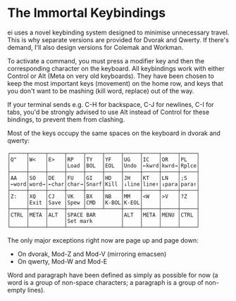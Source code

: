 # The Immortal Keybindings

ei uses a novel keybinding system designed to minimise unnecessary travel. This
is why separate versions are provided for Dvorak and Qwerty. If there's demand,
I'll also design versions for Colemak and Workman.

To activate a command, you must press a modifier key and then the corresponding
character on the keyboard. All keybindings work with either Control or Alt
(Meta on very old keyboards).  They have been chosen to keep the most important
keys (movement) on the home row, and keys that you don't want to be mashing
(kill word, replace) out of the way.

If your terminal sends e.g. C-H for backspace, C-J for newlines, C-I for tabs,
you'd be strongly advised to use Alt instead of Control for these bindings, to
prevent them from clashing.

Most of the keys occupy the same spaces on the keyboard in dvorak and qwerty:

```
┌─────┬─────┬─────┬─────┬─────┬─────┬─────┬─────┬─────┬─────┐
│Q"   │W<   │E>   │RP   │TY   │YF   │UG   │IC   │OR   │PL   │
│     │     │     │Load │BOL  │EOL  │Undo │←kwrd│kwrd→│Rplce│
├─────┼─────┼─────┼─────┼─────┼─────┼─────┼─────┼─────┼─────┤
│AA   │SO   │DE   │FU   │GI   │HD   │JH   │KT   │LN   │;S   │
│←word│word→│←char│char→│Snarf│Kill │↓line│line↑│↓para│para↑│
├─────┼─────┼─────┼─────┼─────┼─────┼─────┼─────┼─────┼─────┤
│Z:   │XQ   │CJ   │VK   │BX   │NB   │MM   │<W   │>V   │?Z   │
│     │Exit │Save │Spew │CMD  │K-BOL│K-EOL│     │     │     │
├─────┼─────┼─────┼─────┴─────┴─────┼─────┼─────┼─────┼─────┤
│CTRL │META │ALT  │SPACE BAR        │ALT  │META │MENU │CTRL │
│     │     │     │Set mark         │     │     │     │     │
└─────┴─────┴─────┴─────────────────┴─────┴─────┴─────┴─────┘
```

The only major exceptions right now are page up and page down:

- On dvorak, Mod-Z and Mod-V (mirroring emacsen)
- On qwerty, Mod-W and Mod-E

Word and paragraph have been defined as simply as possible for now (a word is a
group of non-space characters; a paragraph is a group of non-empty lines).
